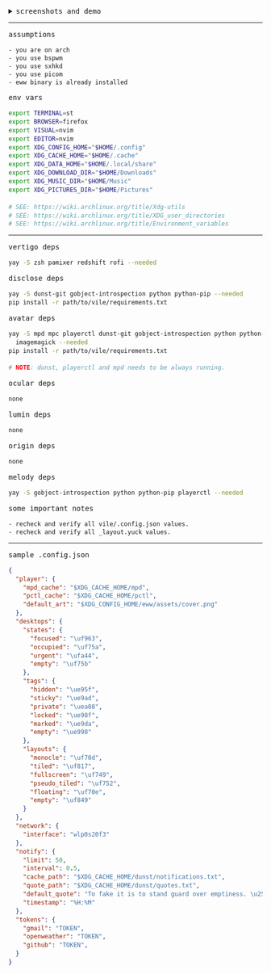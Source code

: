 <details>
  <summary><samp>screenshots and demo</samp></summary>
  <img src="./assets/.trash/montage.png" alt="montage"/>
  <img src="./assets/.trash/disclose.png" alt="disclose"/>
</details>

---

<samp>assumptions</samp>

```
- you are on arch
- you use bspwm
- you use sxhkd
- you use picom
- eww binary is already installed
```

<samp>env vars</samp>

```sh
export TERMINAL=st
export BROWSER=firefox
export VISUAL=nvim
export EDITOR=nvim
export XDG_CONFIG_HOME="$HOME/.config"
export XDG_CACHE_HOME="$HOME/.cache"
export XDG_DATA_HOME="$HOME/.local/share"
export XDG_DOWNLOAD_DIR="$HOME/Downloads"
export XDG_MUSIC_DIR="$HOME/Music"
export XDG_PICTURES_DIR="$HOME/Pictures"

# SEE: https://wiki.archlinux.org/title/Xdg-utils
# SEE: https://wiki.archlinux.org/title/XDG_user_directories
# SEE: https://wiki.archlinux.org/title/Environment_variables
```

---

<samp>vertigo deps</samp>

```sh
yay -S zsh pamixer redshift rofi --needed
```

<samp>disclose deps</samp>

```sh
yay -S dunst-git gobject-introspection python python-pip --needed
pip install -r path/to/vile/requirements.txt
```

<samp>avatar deps</samp>

```sh
yay -S mpd mpc playerctl dunst-git gobject-introspection python python-pip \
  imagemagick --needed
pip install -r path/to/vile/requirements.txt

# NOTE: dunst, playerctl and mpd needs to be always running.
```

<samp>ocular deps</samp>

```sh
none
```

<samp>lumin deps</samp>

```sh
none
```

<samp>origin deps</samp>

```sh
none
```

<samp>melody deps</samp>

```sh
yay -S gobject-introspection python python-pip playerctl --needed
```

<samp>some important notes</samp>

```
- recheck and verify all vile/.config.json values.
- recheck and verify all _layout.yuck values.
```

---

<samp>sample .config.json</samp>

```json
{
  "player": {
    "mpd_cache": "$XDG_CACHE_HOME/mpd",
    "pctl_cache": "$XDG_CACHE_HOME/pctl",
    "default_art": "$XDG_CONFIG_HOME/eww/assets/cover.png"
  },
  "desktops": {
    "states": {
      "focused": "\uf963",
      "occupied": "\uf75a",
      "urgent": "\ufa44",
      "empty": "\uf75b"
    },
    "tags": {
      "hidden": "\ue95f",
      "sticky": "\ue9ad",
      "private": "\uea08",
      "locked": "\ue98f",
      "marked": "\ue9da",
      "empty": "\ue998"
    },
    "layouts": {
      "monocle": "\uf70d",
      "tiled": "\uf817",
      "fullscreen": "\uf749",
      "pseudo_tiled": "\uf752",
      "floating": "\uf70e",
      "empty": "\uf849"
    }
  },
  "network": {
    "interface": "wlp0s20f3"
  },
  "notify": {
    "limit": 50,
    "interval": 0.5,
    "cache_path": "$XDG_CACHE_HOME/dunst/notifications.txt",
    "quote_path": "$XDG_CACHE_HOME/dunst/quotes.txt",
    "default_quote": "To fake it is to stand guard over emptiness. \u2500\u2500 Arthur Herzog",
    "timestamp": "%H:%M"
  },
  "tokens": {
    "gmail": "TOKEN",
    "openweather": "TOKEN",
    "github": "TOKEN",
  }
}
```
